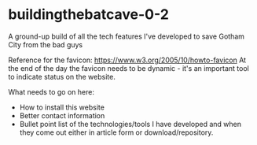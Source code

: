 # buildingthebatcave-0-2
A ground-up build of all the tech features I've developed to save Gotham City from the bad guys

Reference for the favicon:
https://www.w3.org/2005/10/howto-favicon
At the end of the day the favicon needs to be dynamic - it's an important tool to indicate status on the website.

What needs to go on here:
 - How to install this website
 - Better contact information
 - Bullet point list of the technologies/tools I have developed and when they come out either in article form or download/repository.

